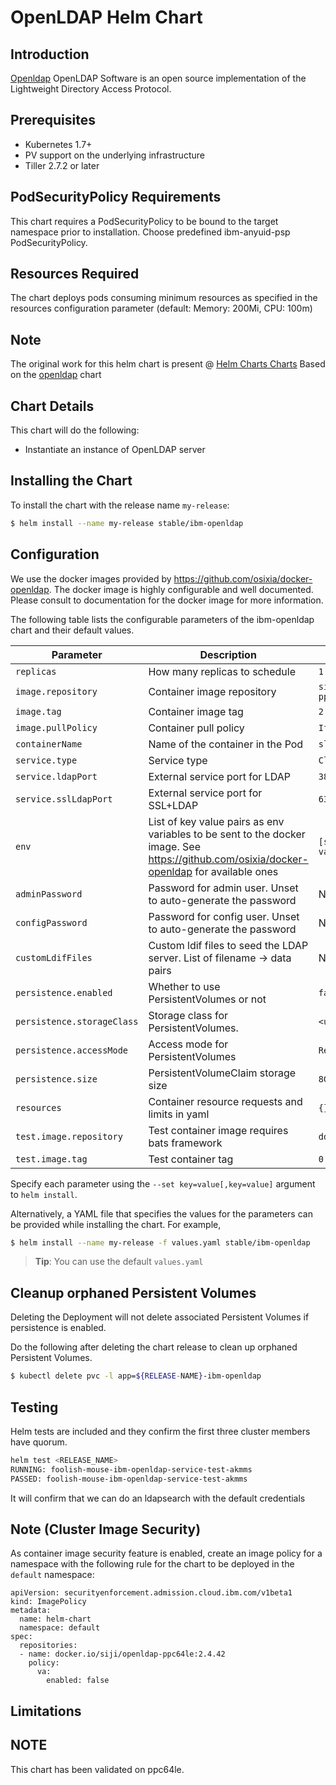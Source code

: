 # OpenLDAP Helm Chart

## Introduction
[Openldap](https://github.com/openldap/openldap.git) 
OpenLDAP Software is an open source implementation of the Lightweight Directory Access Protocol.


## Prerequisites 
* Kubernetes 1.7+
* PV support on the underlying infrastructure
* Tiller 2.7.2 or later

## PodSecurityPolicy Requirements
This chart requires a PodSecurityPolicy to be bound to the target namespace prior to installation. Choose predefined ibm-anyuid-psp PodSecurityPolicy.


## Resources Required
The chart deploys pods consuming minimum resources as specified in the resources configuration parameter (default: Memory: 200Mi, CPU: 100m)

## Note 
The original work for this helm chart is present @ [Helm Charts Charts]( https://github.com/helm/charts) Based on the [openldap]( https://github.com/helm/charts/tree/master/stable/openldap) chart

## Chart Details
This chart will do the following:

* Instantiate an instance of OpenLDAP server

## Installing the Chart

To install the chart with the release name `my-release`:

```bash
$ helm install --name my-release stable/ibm-openldap
```

## Configuration

We use the docker images provided by https://github.com/osixia/docker-openldap. The docker image is highly configurable and well documented. Please consult to documentation for the docker image for more information.

The following table lists the configurable parameters of the ibm-openldap chart and their default values.

| Parameter                       | Description                                                   | Default            |
| ------------------------------- | ------------------------------------------------------------- | -------------------|
| `replicas`                      | How many replicas to schedule                                 | `1`                |
| `image.repository`              | Container image repository                                    | `siji/openldap-ppc64le`  |
| `image.tag`                     | Container image tag                                           | `2.4.42`           |
| `image.pullPolicy`              | Container pull policy                                         | `IfNotPresent`     |
| `containerName`                 | Name of the container in the Pod                              | `slapd`            |
| `service.type`                  | Service type                                                  | `ClusterIP`        |
| `service.ldapPort`              | External service port for LDAP                                | `389`              |
| `service.sslLdapPort`           | External service port for SSL+LDAP                            | `636`              |
| `env`                           | List of key value pairs as env variables to be sent to the docker image. See https://github.com/osixia/docker-openldap for available ones | `[see values.yaml]`  |
| `adminPassword`                 | Password for admin user. Unset to auto-generate the password  | None               |
| `configPassword`                | Password for config user. Unset to auto-generate the password | None               |
| `customLdifFiles`               | Custom ldif files to seed the LDAP server. List of filename -> data pairs | None   |
| `persistence.enabled`           | Whether to use PersistentVolumes or not                       | `false`            |
| `persistence.storageClass`      | Storage class for PersistentVolumes.                          | `<unset>`          |
| `persistence.accessMode`        | Access mode for PersistentVolumes                             | `ReadWriteOnce`    |
| `persistence.size`              | PersistentVolumeClaim storage size                            | `8Gi`              |
| `resources`                     | Container resource requests and limits in yaml                | `{}`               |
| `test.image.repository`         | Test container image requires bats framework                  | `dduportal/bats`   |
| `test.image.tag`                | Test container tag                                            | `0.4.0`            |


Specify each parameter using the `--set key=value[,key=value]` argument to `helm install`.

Alternatively, a YAML file that specifies the values for the parameters can be provided while installing the chart. For example,

```bash
$ helm install --name my-release -f values.yaml stable/ibm-openldap
```

> **Tip**: You can use the default `values.yaml`


## Cleanup orphaned Persistent Volumes

Deleting the Deployment will not delete associated Persistent Volumes if persistence is enabled.

Do the following after deleting the chart release to clean up orphaned Persistent Volumes.

```bash
$ kubectl delete pvc -l app=${RELEASE-NAME}-ibm-openldap
```

## Testing

Helm tests are included and they confirm the first three cluster members have quorum.

```bash
helm test <RELEASE_NAME>
RUNNING: foolish-mouse-ibm-openldap-service-test-akmms
PASSED: foolish-mouse-ibm-openldap-service-test-akmms
```

It will confirm that we can do an ldapsearch with the default credentials

## Note (Cluster Image Security)
As container image security feature is enabled, create an image policy for a namespace with the following rule for the chart to be deployed in the `default` namespace:

```console
apiVersion: securityenforcement.admission.cloud.ibm.com/v1beta1
kind: ImagePolicy
metadata:
  name: helm-chart
  namespace: default
spec:
  repositories:
  - name: docker.io/siji/openldap-ppc64le:2.4.42
    policy:
      va:
        enabled: false
```

## Limitations

## NOTE
This chart has been validated on ppc64le.
